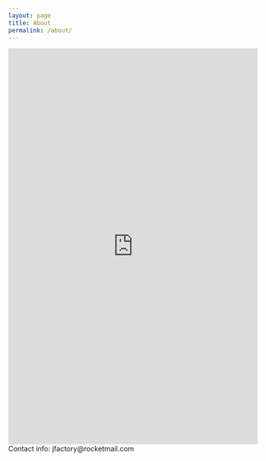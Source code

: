 ```yaml
---
layout: page
title: About
permalink: /about/
---
```


<iframe src="http://jfactory.xyz/assets/about.html" frameborder="0" width="100%" height="800px">JFactory Tree</iframe>
Contact info: jfactory@rocketmail.com
